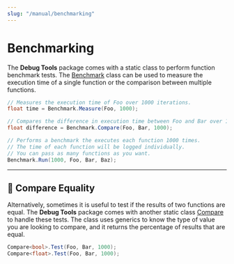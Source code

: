 ```yaml
---
slug: "/manual/benchmarking"
---
```


# Benchmarking

The **Debug Tools** package comes with a static class to perform function benchmark tests. The [Benchmark](/api/Zigurous.Debug/Benchmark) class can be used to measure the execution time of a single function or the comparison between multiple functions.

```csharp
// Measures the execution time of Foo over 1000 iterations.
float time = Benchmark.Measure(Foo, 1000);

// Compares the difference in execution time between Foo and Bar over 1000 iterations.
float difference = Benchmark.Compare(Foo, Bar, 1000);

// Performs a benchmark the executes each function 1000 times.
// The time of each function will be logged individually.
// You can pass as many functions as you want.
Benchmark.Run(1000, Foo, Bar, Baz);
```

<hr/>

## 🎏 Compare Equality

Alternatively, sometimes it is useful to test if the results of two functions are equal. The **Debug Tools** package comes with another static class [Compare](/api/Zigurous.Debug/Compare-1) to handle these tests. The class uses generics to know the type of value you are looking to compare, and it returns the percentage of results that are equal.

```csharp
Compare<bool>.Test(Foo, Bar, 1000);
Compare<float>.Test(Foo, Bar, 1000);
```
